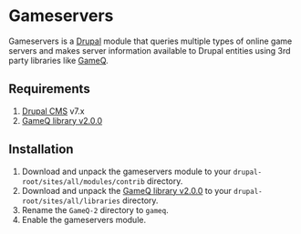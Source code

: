 # Gameservers
Gameservers is a [Drupal](https://www.drupal.org/) module that queries multiple types of online game servers and makes server information available to Drupal entities using 3rd party libraries like [GameQ](https://github.com/Austinb/GameQ).

## Requirements
1. [Drupal CMS](https://www.drupal.org/) v7.x
1. [GameQ library v2.0.0](https://github.com/Austinb/GameQ/releases/tag/v2.0.0)

## Installation
1. Download and unpack the gameservers module to your `drupal-root/sites/all/modules/contrib` directory.
2. Download and unpack the [GameQ library v2.0.0](https://github.com/Austinb/GameQ/releases/tag/v2.0.0) to your `drupal-root/sites/all/libraries` directory.
3. Rename the `GameQ-2` directory to `gameq`.
4. Enable the gameservers module.

